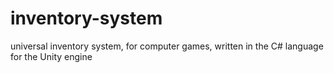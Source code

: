 # inventory-system
universal inventory system, for computer games, written in the C# language for the Unity engine
